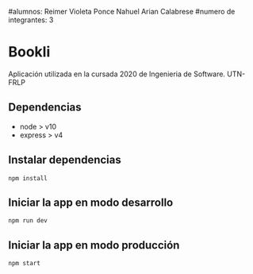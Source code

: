 #alumnos:
Reimer Violeta
Ponce Nahuel
Arian Calabrese
#numero de integrantes:
3

# Bookli

Aplicación utilizada en la cursada 2020 de Ingenieria de Software. UTN-FRLP

## Dependencias

 - node > v10
 - express > v4

## Instalar dependencias

`npm install`

## Iniciar la app en modo desarrollo

`npm run dev`

## Iniciar la app en modo producción

`npm start`
